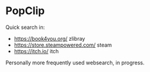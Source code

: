 # PopClip

Quick search in:
- https://book4you.org/ zlibray
- https://store.steampowered.com/ steam
- https://itch.io/ itch

Personally more frequently used websearch, in progress.

